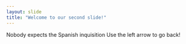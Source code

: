 ```yaml
---
layout: slide
title: "Welcome to our second slide!"
---
```

Nobody expects the Spanish inquisition
Use the left arrow to go back!
